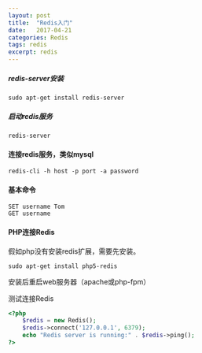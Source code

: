 ```yaml
---
layout: post
title:  "Redis入门"
date:   2017-04-21
categories: Redis
tags: redis
excerpt: redis
---
```



##### redis-server安装

```shell
sudo apt-get install redis-server
```

##### 启动redis服务

```shell
redis-server
```

#### 连接redis服务，类似mysql

```shell
redis-cli -h host -p port -a password
```

#### 基本命令

```shell
SET username Tom
GET username
```

#### PHP连接Redis

假如php没有安装redis扩展，需要先安装。

```shell
sudo apt-get install php5-redis
```
安装后重启web服务器（apache或php-fpm）

测试连接Redis

```php
<?php
	$redis = new Redis();
	$redis->connect('127.0.0.1', 6379);
	echo "Redis server is running:" . $redis->ping();
?>
```

